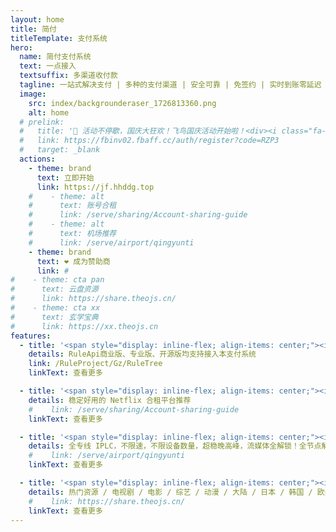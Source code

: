```yaml
---
layout: home
title: 简付
titleTemplate: 支付系统
hero:
  name: 简付支付系统
  text: 一点接入
  textsuffix: 多渠道收付款
  tagline: 一站式解决支付 | 多种的支付渠道 | 安全可靠 | 免签约 | 实时到账零延迟 | 智能风控 | 多平台适配  | 多种支付场景需求
  image:
    src: index/backgrounderaser_1726813360.png
    alt: home
  # prelink:
  #   title: '🎉 活动不停歇，国庆大狂欢！飞鸟国庆活动开始啦！<div><i class="fa-regular fa-hourglass-half" style="color: var (--vp-c-brand-3)"></i> 活动时间: 即日起至 <span style="color: var (--vp-c-brand-3);font-weight: bold;">2024 年 10 月 15 日 23 点 59 分 </span></div>'
  #   link: https://fbinv02.fbaff.cc/auth/register?code=RZP3
  #   target: _blank
  actions:
    - theme: brand
      text: 立即开始
      link: https://jf.hhddg.top
    #    - theme: alt
    #      text: 账号合租
    #      link: /serve/sharing/Account-sharing-guide
    #    - theme: alt
    #      text: 机场推荐
    #      link: /serve/airport/qingyunti
    - theme: brand
      text: ❤️ 成为赞助商
      link: #
#    - theme: cta pan
#      text: 云盘资源
#      link: https://share.theojs.cn/
#    - theme: cta xx
#      text: 玄学宝典
#      link: https://xx.theojs.cn
features:
  - title: '<span style="display: inline-flex; align-items: center;"><img src="index/rule.png" style="height:27px; margin-right:0.5rem;"/> RuleProject社区应用 </span>'
    details: RuleApi商业版、专业版、开源版均支持接入本支付系统
    link: /RuleProject/Gz/RuleTree
    linkText: 查看更多

  - title: '<span style="display: inline-flex; align-items: center;"><i class="fab fa-youtube fa-xl" style="margin-right:0.5rem; color:#FF0000" alt="youtube"></i> 合租平台 </span>'
    details: 稳定好用的 Netflix 合租平台推荐
    #    link: /serve/sharing/Account-sharing-guide
    linkText: 查看更多

  - title: '<span style="display: inline-flex; align-items: center;"><i class="fas fa-plane fa-xl" style="margin-right:0.5rem; color:#538dd7" alt="IPLC"></i> 优质线路 </span>'
    details: 全专线 IPLC，不限速，不限设备数量，超稳晚高峰，流媒体全解锁！全节点解锁 chatgpt！
    #    link: /serve/airport/qingyunti
    linkText: 查看更多

  - title: '<span style="display: inline-flex; align-items: center;"><i class="fas fa-genderless fa-2xl" style="margin-right:0.5rem; color:#4a6ffd" alt="aliyundrive"></i> 云盘资源分享 </span>'
    details: 热门资源 / 电视剧 / 电影 / 综艺 / 动漫 / 大陆 / 日本 / 韩国 / 欧美
    #    link: https://share.theojs.cn/
    linkText: 查看更多
---
```


<Home />
